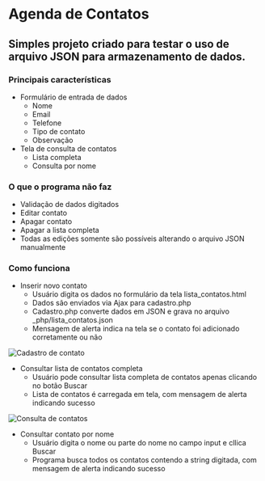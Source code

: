 # Agenda de Contatos
## Simples projeto criado para testar o uso de arquivo JSON para armazenamento de dados.

### Principais características
* Formulário de entrada de dados
  * Nome
  * Email
  * Telefone
  * Tipo de contato
  * Observação
* Tela de consulta de contatos
  * Lista completa
  * Consulta por nome

### O que o programa não faz
* Validação de dados digitados
* Editar contato
* Apagar contato
* Apagar a lista completa
* Todas as edições somente são possíveis alterando o arquivo JSON manualmente

### Como funciona
* Inserir novo contato
  * Usuário digita os dados no formulário da tela lista_contatos.html
  * Dados são enviados via Ajax para cadastro.php
  * Cadastro.php converte dados em JSON e grava no arquivo _php/lista_contatos.json
  * Mensagem de alerta indica na tela se o contato foi adicionado corretamente ou não

![Cadastro de contato](https://github.com/sandrorzimmer/cadastro_contatos/imagens/tela_cadastro_contato.png)

* Consultar lista de contatos completa
  * Usuário pode consultar lista completa de contatos apenas clicando no botão Buscar
  * Lista de contatos é carregada em tela, com mensagem de alerta indicando sucesso

![Consulta de contatos](https://github.com/sandrorzimmer/cadastro_contatos/imagens/tela_consulta_contatos.png)

* Consultar contato por nome
  * Usuário digita o nome ou parte do nome no campo input e cllica Buscar
  * Programa busca todos os contatos contendo a string digitada, com mensagem de alerta indicando sucesso

